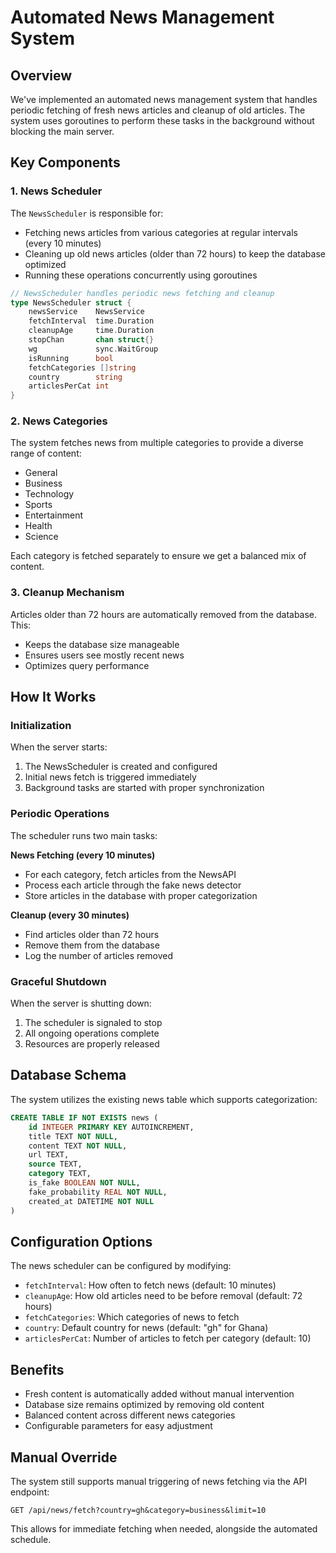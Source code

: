 # Automated News Management System

## Overview
We've implemented an automated news management system that handles periodic fetching of fresh news articles and cleanup of old articles. The system uses goroutines to perform these tasks in the background without blocking the main server.

## Key Components

### 1. News Scheduler
The `NewsScheduler` is responsible for:
- Fetching news articles from various categories at regular intervals (every 10 minutes)
- Cleaning up old news articles (older than 72 hours) to keep the database optimized
- Running these operations concurrently using goroutines

```go
// NewsScheduler handles periodic news fetching and cleanup
type NewsScheduler struct {
    newsService    NewsService
    fetchInterval  time.Duration
    cleanupAge     time.Duration
    stopChan       chan struct{}
    wg             sync.WaitGroup
    isRunning      bool
    fetchCategories []string
    country        string
    articlesPerCat int
}
```

### 2. News Categories
The system fetches news from multiple categories to provide a diverse range of content:
- General
- Business
- Technology
- Sports
- Entertainment
- Health
- Science

Each category is fetched separately to ensure we get a balanced mix of content.

### 3. Cleanup Mechanism
Articles older than 72 hours are automatically removed from the database. This:
- Keeps the database size manageable
- Ensures users see mostly recent news
- Optimizes query performance

## How It Works

### Initialization
When the server starts:
1. The NewsScheduler is created and configured
2. Initial news fetch is triggered immediately
3. Background tasks are started with proper synchronization

### Periodic Operations
The scheduler runs two main tasks:

**News Fetching (every 10 minutes)**
- For each category, fetch articles from the NewsAPI
- Process each article through the fake news detector
- Store articles in the database with proper categorization

**Cleanup (every 30 minutes)**
- Find articles older than 72 hours
- Remove them from the database
- Log the number of articles removed

### Graceful Shutdown
When the server is shutting down:
1. The scheduler is signaled to stop
2. All ongoing operations complete
3. Resources are properly released

## Database Schema
The system utilizes the existing news table which supports categorization:
```sql
CREATE TABLE IF NOT EXISTS news (
    id INTEGER PRIMARY KEY AUTOINCREMENT,
    title TEXT NOT NULL,
    content TEXT NOT NULL,
    url TEXT,
    source TEXT,
    category TEXT,
    is_fake BOOLEAN NOT NULL,
    fake_probability REAL NOT NULL,
    created_at DATETIME NOT NULL
)
```

## Configuration Options
The news scheduler can be configured by modifying:
- `fetchInterval`: How often to fetch news (default: 10 minutes)
- `cleanupAge`: How old articles need to be before removal (default: 72 hours)
- `fetchCategories`: Which categories of news to fetch
- `country`: Default country for news (default: "gh" for Ghana)
- `articlesPerCat`: Number of articles to fetch per category (default: 10)

## Benefits
- Fresh content is automatically added without manual intervention
- Database size remains optimized by removing old content
- Balanced content across different news categories
- Configurable parameters for easy adjustment

## Manual Override
The system still supports manual triggering of news fetching via the API endpoint:
```
GET /api/news/fetch?country=gh&category=business&limit=10
```
This allows for immediate fetching when needed, alongside the automated schedule.